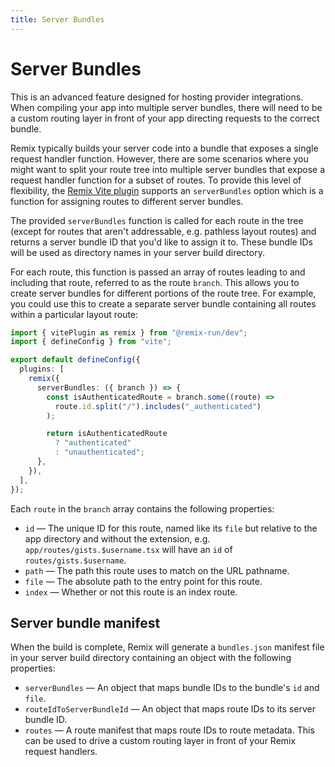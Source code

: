 ```yaml
---
title: Server Bundles
---
```


# Server Bundles

<docs-warning>This is an advanced feature designed for hosting provider integrations. When compiling your app into multiple server bundles, there will need to be a custom routing layer in front of your app directing requests to the correct bundle.</docs-warning>

Remix typically builds your server code into a bundle that exposes a single request handler function. However, there are some scenarios where you might want to split your route tree into multiple server bundles that expose a request handler function for a subset of routes. To provide this level of flexibility, the [Remix Vite plugin][remix-vite] supports an `serverBundles` option which is a function for assigning routes to different server bundles.

The provided `serverBundles` function is called for each route in the tree (except for routes that aren't addressable, e.g. pathless layout routes) and returns a server bundle ID that you'd like to assign it to. These bundle IDs will be used as directory names in your server build directory.

For each route, this function is passed an array of routes leading to and including that route, referred to as the route `branch`. This allows you to create server bundles for different portions of the route tree. For example, you could use this to create a separate server bundle containing all routes within a particular layout route:

```ts filename=vite.config.ts lines=[7-15]
import { vitePlugin as remix } from "@remix-run/dev";
import { defineConfig } from "vite";

export default defineConfig({
  plugins: [
    remix({
      serverBundles: ({ branch }) => {
        const isAuthenticatedRoute = branch.some((route) =>
          route.id.split("/").includes("_authenticated")
        );

        return isAuthenticatedRoute
          ? "authenticated"
          : "unauthenticated";
      },
    }),
  ],
});
```

Each `route` in the `branch` array contains the following properties:

- `id` — The unique ID for this route, named like its `file` but relative to the app directory and without the extension, e.g. `app/routes/gists.$username.tsx` will have an `id` of `routes/gists.$username`.
- `path` — The path this route uses to match on the URL pathname.
- `file` — The absolute path to the entry point for this route.
- `index` — Whether or not this route is an index route.

## Server bundle manifest

When the build is complete, Remix will generate a `bundles.json` manifest file in your server build directory containing an object with the following properties:

- `serverBundles` — An object that maps bundle IDs to the bundle's `id` and `file`.
- `routeIdToServerBundleId` — An object that maps route IDs to its server bundle ID.
- `routes` — A route manifest that maps route IDs to route metadata. This can be used to drive a custom routing layer in front of your Remix request handlers.

[remix-vite]: ./vite
[pathless-layout-route]: ../file-conventions/routes#nested-layouts-without-nested-urls
